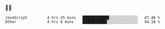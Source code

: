 ### 👨‍💻

<!--START_SECTION:waka-->

```text
JavaScript         4 hrs 25 mins   ████████████░░░░░░░░░░░░░   47.46 %
Other              4 hrs 6 mins    ███████████░░░░░░░░░░░░░░   44.18 %
```

<!--END_SECTION:waka-->
